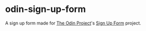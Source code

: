 # odin-sign-up-form

A sign up form made for [The Odin Project](https://www.theodinproject.com)'s [Sign Up Form](https://www.theodinproject.com/lessons/node-path-intermediate-html-and-css-sign-up-form) project.